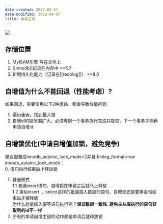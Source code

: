 ```yaml
---
date created: 2022-09-07
date modified: 2022-09-07
title: 自增主键
---
```


![](http://image.clickear.top/20220907173119.png)

## 存储位置

1. MyISAM引擎 写在文件上
2. [[innodb]]记录在内存中 <=5.7
3. 新增持久化能力（记录在[[redolog]]） >=8.0

## 自增值为什么不能回退（性能考虑）?

如果回退，需要使用以下2种思路，都会导致性能问题.

1. 遍历全表，找到最大值
2. 自增id的锁范围扩大，必须等到一个事务执行完成并提交，下一个事务才能再申请自增id

## 自增锁优化(申请自增值加锁，避免竞争)

建议配置成innodb_autoinc_lock_mode=2并且 binlog_format=row  
innodb_autoinc_lock_mode：  
0. 语句执行结束后才释放锁
1. 普通模式  
   1.1 普通insert语句，自增锁在申请之后就马上释放  
   1.2 类似insert … select这样的批量插入数据的语句，自增锁还是要等语句结束后才被释放  
为什么批量插入要等语句执行完？**保证数据一致性. 避免主从库执行的语句获取到的id不一样**
2. 所有的申请自增主键的动作都是申请后就释放锁
